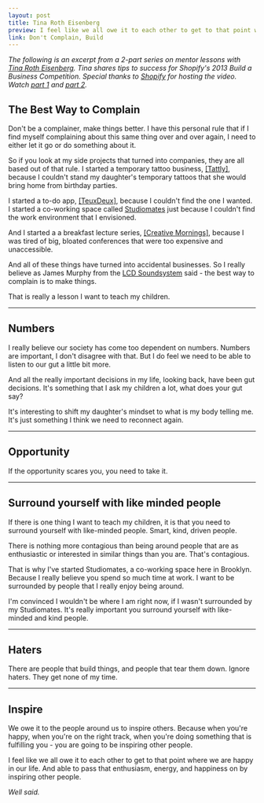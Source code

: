 ```yaml
---
layout: post
title: Tina Roth Eisenberg
preview: I feel like we all owe it to each other to get to that point where we are happy in our life.
link: Don't Complain, Build   
---
```


*The following is an excerpt from a 2-part series on mentor lessons with [Tina Roth Eisenberg](http://www.swiss-miss.com/about/hi-i-am-tina). Tina shares tips to success for Shopify's 2013 Build a Business Competition. Special thanks to [Shopify](http://www.shopify.com/) for hosting the video. Watch [part 1](https://www.youtube.com/watch?v=IrhktR0YfCw) and [part 2](https://www.youtube.com/watch?v=DKFsf0PyoTg).*

## The Best Way to Complain 

Don't be a complainer, make things better. I have this personal rule that if I find myself complaining about this same thing over and over again, I need to either let it go or do something about it. 

So if you look at my side projects that turned into companies, they are all based out of that rule. I started a temporary tattoo business, [[Tattly]](http://tattly.com/), because I couldn't stand my daughter's temporary tattoos that she would bring home from birthday parties. 

I started a to-do app, [[TeuxDeux]](https://teuxdeux.com/), because I couldn't find the one I wanted. I started a co-working space called [Studiomates](http://www.studiomates.com/) just because I couldn't find the work environment that I envisioned. 

And I started a a breakfast lecture series, [[Creative Mornings]](http://creativemornings.com/), because I was tired of big, bloated conferences that were too expensive and unaccessible. 

And all of these things have turned into accidental businesses. So I really believe as James Murphy from the [LCD Soundsystem](http://lcdsoundsystem.com/main/) said - the best way to complain is to make things. 

That is really a lesson I want to teach my children. 

* * * 

## Numbers

I really believe our society has come too dependent on numbers. Numbers are important, I don't disagree with that. But I do feel we need to be able to listen to our gut a little bit more. 

And all the really important decisions in my life, looking back, have been gut decisions. It's something that I ask my children a lot, what does your gut say? 

It's interesting to shift my daughter's mindset to what is my body telling me. It's just something I think we need to reconnect again. 

* * * 

## Opportunity

If the opportunity scares you, you need to take it. 

* * * 

## Surround yourself with like minded people

If there is one thing I want to teach my children, it is that you need to surround yourself with like-minded people. Smart, kind, driven people. 

There is nothing more contagious than being around people that are as enthusiastic or interested in similar things than you are. That's contagious. 

That is why I've started Studiomates, a co-working space here in Brooklyn. Because I really believe you spend so much time at work. I want to be surrounded by people that I really enjoy being around. 

I'm convinced I wouldn't be where I am right now, if I wasn't surrounded by my Studiomates. It's really important you surround yourself with like-minded and kind people. 

* * * 

## Haters

There are people that build things, and people that tear them down. Ignore haters. They get none of my time. 

* * * 

## Inspire

We owe it to the people around us to inspire others. Because when you're happy, when you're on the right track, when you're doing something that is fulfilling you - you are going to be inspiring other people. 

I feel like we all owe it to each other to get to that point where we are happy in our life. And able to pass that enthusiasm, energy, and happiness on by inspiring other people. 

*Well said.*




 